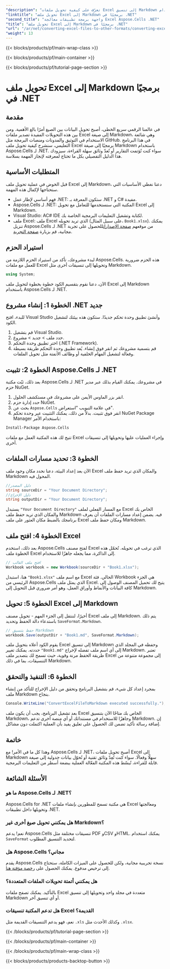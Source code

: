 ```yaml
---
"description": "تعرّف على كيفية تحويل ملفات Excel إلى تنسيق Markdown باستخدام Aspose.Cells لـ .NET في هذا الدليل المفصل خطوة بخطوة. عزّز إنتاجيتك بتحويل الملفات بسهولة."
"linktitle": "تحويل ملف Excel إلى Markdown برمجيًا في .NET"
"second_title": "واجهة برمجة تطبيقات معالجة Excel Aspose.Cells .NET"
"title": "تحويل ملف Excel إلى Markdown برمجيًا في .NET"
"url": "/ar/net/converting-excel-files-to-other-formats/converting-excel-file-to-markdown/"
"weight": 13
---
```


{{< blocks/products/pf/main-wrap-class >}}

{{< blocks/products/pf/main-container >}}

{{< blocks/products/pf/tutorial-page-section >}}

# تحويل ملف Excel إلى Markdown برمجيًا في .NET

## مقدمة

في عالمنا الرقمي سريع الخطى، أصبح تحويل البيانات بين الصيغ أمرًا بالغ الأهمية. ومن بين هذه التحويلات المفيدة تصدير ملفات Excel إلى صيغة Markdown، وهي شائعة الاستخدام في التوثيق والمدونات ومنصات البرمجة مثل GitHub. في هذا البرنامج التعليمي، سنشرح كيفية تحويل ملف Excel برمجيًا إلى صيغة Markdown باستخدام Aspose.Cells لـ .NET. سواء كنت تُؤتمت التقارير أو تُعدّ وثائق سهلة القراءة، سيزودك هذا الدليل التفصيلي بكل ما تحتاج لمعرفته لإنجاز المهمة بسلاسة.
## المتطلبات الأساسية
قبل الخوض في عملية تحويل ملف Excel إلى Markdown، دعنا نغطي الأساسيات التي ستحتاجها لإكمال هذه المهمة.
- فهم أساسي لإطار عمل .NET: ستكون المعرفة بـ .NET و C# مفيدة.
- Aspose.Cells لـ .NET: المكتبة التي سنستخدمها للتعامل مع تحويل Excel إلى Markdown.
- Visual Studio: AC# IDE لكتابة وتشغيل التعليمات البرمجية الخاصة بك.
- ملف Excel: ملف Excel الذي تريد تحويله (على سبيل المثال، `Book1.xlsx`).
يمكنك تنزيل Aspose.Cells لـ .NET من موقعهم [صفحة الإصدارات](https://releases.aspose.com/cells/net/)للحصول على تجربة مجانية، قم بزيارة [صفحة التجربة](https://releases.aspose.com/).
## استيراد الحزم
لبدء مشروعك، تأكد من استيراد الحزم اللازمة من Aspose.Cells. هذه الحزم ضرورية للعمل مع ملفات Excel وتحويلها إلى تنسيقات أخرى مثل Markdown.
```csharp
using System;
```

الآن، دعنا نقوم بتقسيم الكود خطوة بخطوة لتحويل ملف Excel إلى Markdown باستخدام Aspose.Cells لـ .NET.
## الخطوة 1: إنشاء مشروع .NET جديد
للبدء، افتح Visual Studio وأنشئ تطبيق وحدة تحكم جديدًا. ستكون هذه بيئتك لتشغيل الكود.
1. قم بتشغيل Visual Studio.
2. حدد ملف > جديد > مشروع.
3. اختر تطبيق وحدة التحكم (.NET Framework).
4. قم بتسمية مشروعك ثم انقر فوق إنشاء.
يُعد تطبيق وحدة التحكم طريقة بسيطة وفعالة لتشغيل المهام الخلفية أو وظائف الأتمتة مثل تحويل الملفات.
## الخطوة 2: تثبيت Aspose.Cells لـ .NET
بعد ذلك، ثبّت مكتبة Aspose.Cells لـ .NET في مشروعك. يمكنك القيام بذلك عبر مدير حزم NuGet.
1. انقر بزر الماوس الأيمن على مشروعك في مستكشف الحلول.
2. حدد إدارة حزم NuGet.
3. بحث عن `Aspose.Cells` في علامة التبويب "استعراض".
4. انقر فوق تثبيت.
بدلاً من ذلك، يمكنك التثبيت عبر وحدة تحكم NuGet Package Manager باستخدام الأمر:
```bash
Install-Package Aspose.Cells
```
تتيح لك هذه المكتبة العمل مع ملفات Excel وإجراء العمليات عليها وتحويلها إلى تنسيقات أخرى.
## الخطوة 3: تحديد مسارات الملفات
الآن بعد إعداد البيئة، دعنا نحدد مكان وجود ملف Excel والمكان الذي تريد حفظ ملف Markdown المحول فيه.
```csharp
//دليل المصدر
string sourceDir = "Your Document Directory";
//دليل الإخراج
string outputDir = "Your Document Directory";
```
يستبدل `"Your Document Directory"` مع المسار الفعلي لملف Excel الخاص بك والمكان الذي تريد حفظ ملف Markdown فيه.
يضمن إعداد مسارات الملفات أن يعرف برنامجك بالضبط مكان العثور على ملف Excel ومكان حفظ ملف Markdown.
## الخطوة 4: افتح ملف Excel
بعد ذلك، استخدم Aspose.Cells لفتح مصنف Excel الذي ترغب في تحويله. تُحمّل هذه الخطوة ملف Excel إلى الذاكرة، مما يجعله جاهزًا للاستخدام.
```csharp
// افتح ملف القالب
Workbook workbook = new Workbook(sourceDir + "Book1.xlsx");
```
هنا، استبدل `"Book1.xlsx"` مع اسم ملف Excel الحالي. فئة Workbook هي الجزء الرئيسي من Aspose.Cells الذي يمثل ملف Excel.
يتيح لك تحميل المصنف الوصول إلى كافة البيانات والأنماط وأوراق العمل، وهو أمر ضروري قبل التحويل إلى Markdown.
## الخطوة 5: تحويل Excel إلى Markdown
أخيرًا، لننتقل إلى الجزء المهم - تحويل مصنف Excel إلى ملف Markdown. يتم ذلك باستدعاء دالة الحفظ وتحديد `SaveFormat.Markdown`.
```csharp
// حفظ بتنسيق Markdown
workbook.Save(outputDir + "Book1.md", SaveFormat.Markdown);
```
يقوم الكود أعلاه بتحويل ملف Excel إلى تنسيق Markdown وحفظه في المجلد الذي حددته. يمكنك تغيير `"Book1.md"` إلى أي اسم ملف تفضله لإخراج Markdown.
تعتبر طريقة الحفظ مرنة وقوية، حيث تسمح لك بتصدير ملف Excel إلى مجموعة متنوعة من التنسيقات، بما في ذلك Markdown.
## الخطوة 6: التنفيذ والتحقق
بمجرد إعداد كل شيء، قم بتشغيل البرنامج وتحقق من دليل الإخراج للتأكد من إنشاء ملف Markdown بنجاح.
```csharp
Console.WriteLine("ConvertExcelFileToMarkdown executed successfully.");
```
بعد تشغيل البرنامج، يجب أن يكون ملف Excel الخاص بك متاحًا الآن بتنسيق Markdown، وجاهزًا للاستخدام في مستنداتك أو أي منصة أخرى تدعم Markdown.
إن إضافة رسالة تأكيد تضمن لك الحصول على تعليق يفيد بأن العملية اكتملت دون مشاكل.
## خاتمة
وهذا كل ما في الأمر! مع Aspose.Cells لـ .NET، أصبح تحويل ملفات Excel إلى Markdown سهلًا وفعالًا. سواء كنت تُعِدّ وثائق تقنية أو تُحوّل بيانات جدولية إلى صيغة قابلة للقراءة، تُبسّط هذه المكتبة الفعّالة العملية ببضعة أسطر من التعليمات البرمجية. 
## الأسئلة الشائعة
### ما هو Aspose.Cells لـ .NET؟  
Aspose.Cells for .NET هي مكتبة تسمح للمطورين بإنشاء ملفات Excel ومعالجتها وتحويلها داخل تطبيقات .NET.
### هل يمكنني تحويل صيغ أخرى غير Markdown؟  
نعم! يدعم Aspose.Cells تنسيقات مختلفة مثل PDF وCSV وHTML. يمكنك استخدام `SaveFormat` لتحديد التنسيق المطلوب.
### هل Aspose.Cells مجاني؟  
يقدم Aspose.Cells نسخة تجريبية مجانية، ولكن للحصول على الميزات الكاملة، ستحتاج إلى ترخيص مدفوع. يمكنك الحصول على [رخصة مؤقتة هنا](https://purchase.aspose.com/temporary-license/).
### هل يمكنني أتمتة تحويلات الملفات المتعددة؟  
بالتأكيد. يمكنك تصفح ملفات Excel متعددة في مجلد واحد وتحويلها إلى تنسيق Markdown أو أي تنسيق آخر.
### هل تدعم المكتبة تنسيقات Excel القديمة؟  
نعم، فهو يدعم التنسيقات القديمة مثل `.xls` وكذلك الأحدث مثل `.xlsx`.

{{< /blocks/products/pf/tutorial-page-section >}}

{{< /blocks/products/pf/main-container >}}

{{< /blocks/products/pf/main-wrap-class >}}

{{< blocks/products/products-backtop-button >}}